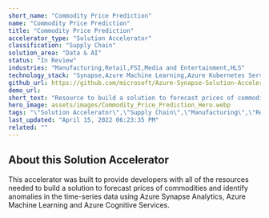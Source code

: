 ```yaml
---
short_name: "Commodity Price Prediction"
name: "Commodity Price Prediction"
title: "Commodity Price Prediction"
accelerator_type: "Solution Accelerator"
classification: "Supply Chain"
solution_area: "Data & AI"
status: "In Review"
industries: "Manufacturing,Retail,FSI,Media and Entertainment,HLS"
technology_stack: "Synapse,Azure Machine Learning,Azure Kubernetes Services,Azure Logic Apps,,Power BI,Cognitive Services"
github_url: https://github.com/microsoft/Azure-Synapse-Solution-Accelerator-Commodity-Price-Prediction
demo_url: 
short_text: "Resource to build a solution to forecast prices of commodities and identify anomalies in the time-series data."
hero_image: assets/images/Commodity_Price_Prediction_Hero.webp
tags: "\"Solution Accelerator\",\"Supply Chain\",\"Manufacturing\",\"Retail\",\"FSI\",\"Media and Entertainment\",\"HLS\",\"Synapse\",\"Azure Machine Learning\",\"Azure Kubernetes Services\",\"Azure Logic Apps,\",\"Power BI\",\"Cognitive Services\""
last_updated: "April 15, 2022 06:23:35 PM"
related: ""
---
```

## About this Solution Accelerator

This accelerator was built to provide developers with all of the resources needed to build a solution to forecast prices of commodities and identify anomalies in the time-series data using Azure Synapse Analytics, Azure Machine Learning and Azure Cognitive Services.

